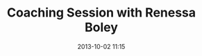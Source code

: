 ---
date: 2013-10-02 11:15
hour: 
title: Coaching Session with Renessa Boley
child: y
name: Corporate Coaching Session
company: 
categories: coaching eventbrite
expand: 
eventbrite: 8092140811
---